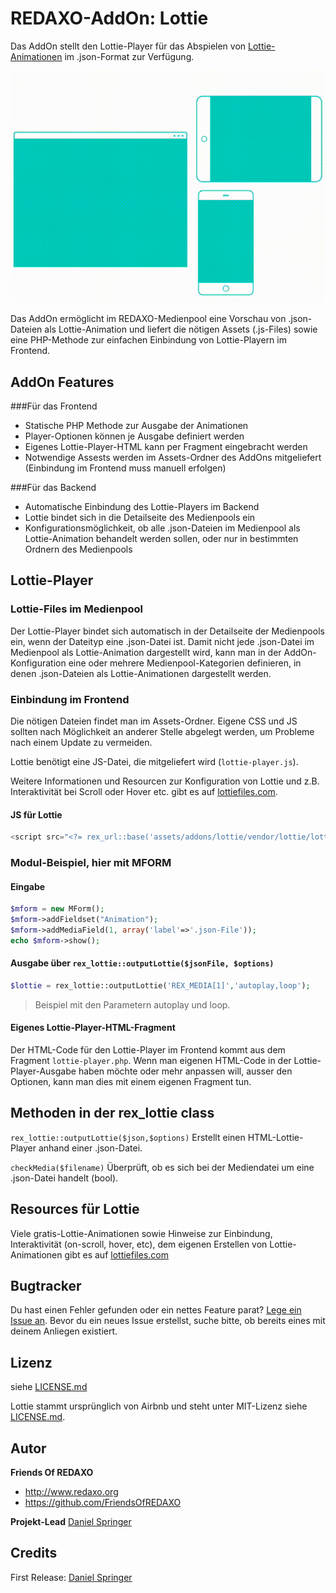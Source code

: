 
# REDAXO-AddOn: Lottie

Das AddOn stellt den Lottie-Player für das Abspielen von [Lottie-Animationen](https://lottiefiles.com/) im .json-Format zur Verfügung.

![Screenshot](https://raw.githubusercontent.com/FriendsOfREDAXO/lottie/assets/titel-animation.gif)

Das AddOn ermöglicht im REDAXO-Medienpool eine Vorschau von .json-Dateien als Lottie-Animation und liefert die nötigen Assets (.js-Files) sowie eine PHP-Methode zur einfachen Einbindung von Lottie-Playern im Frontend.

## AddOn Features
###Für das Frontend
- Statische PHP Methode zur Ausgabe der Animationen
- Player-Optionen können je Ausgabe definiert werden
- Eigenes Lottie-Player-HTML kann per Fragment eingebracht werden
- Notwendige Assests werden im Assets-Ordner des AddOns mitgeliefert (Einbindung im Frontend muss manuell erfolgen)

###Für das Backend
- Automatische Einbindung des Lottie-Players im Backend
- Lottie bindet sich in die Detailseite des Medienpools ein
- Konfigurationsmöglichkeit, ob alle .json-Dateien im Medienpool als Lottie-Animation behandelt werden sollen, oder nur in bestimmten Ordnern des Medienpools

## Lottie-Player

### Lottie-Files im Medienpool

Der Lottie-Player bindet sich automatisch in der Detailseite der Medienpools ein, wenn der Dateityp eine .json-Datei ist. Damit nicht jede .json-Datei im Medienpool als Lottie-Animation dargestellt wird, kann man in der AddOn-Konfiguration eine oder mehrere Medienpool-Kategorien definieren, in denen .json-Dateien als Lottie-Animationen dargestellt werden.

### Einbindung im Frontend

Die nötigen Dateien findet man im Assets-Ordner.
Eigene CSS und JS sollten nach Möglichkeit an anderer Stelle abgelegt werden, um Probleme nach einem Update zu vermeiden.

Lottie benötigt eine JS-Datei, die mitgeliefert wird (`lottie-player.js`).

Weitere Informationen und Resourcen zur Konfiguration von Lottie und z.B. Interaktivität bei Scroll oder Hover etc. gibt es auf [lottiefiles.com](https://lottiefiles.com).

#### JS für Lottie

```php
<script src="<?= rex_url::base('assets/addons/lottie/vendor/lottie/lottie-player.js') ?>"></script>
```

### Modul-Beispiel, hier mit MFORM

#### Eingabe

```php
$mform = new MForm();
$mform->addFieldset("Animation");
$mform->addMediaField(1, array('label'=>'.json-File'));
echo $mform->show();
```

#### Ausgabe über `rex_lottie::outputLottie($jsonFile, $options)`

```php
$lottie = rex_lottie::outputLottie('REX_MEDIA[1]','autoplay,loop');
```
> Beispiel mit den Parametern autoplay und loop.

#### Eigenes Lottie-Player-HTML-Fragment
Der HTML-Code für den Lottie-Player im Frontend kommt aus dem Fragment `lottie-player.php`. Wenn man eigenen HTML-Code in der Lottie-Player-Ausgabe haben möchte oder mehr anpassen will, ausser den Optionen, kann man dies mit einem eigenen Fragment tun.

## Methoden in der rex_lottie class

`rex_lottie::outputLottie($json,$options)`
Erstellt einen HTML-Lottie-Player anhand einer .json-Datei.

`checkMedia($filename)`
Überprüft, ob es sich bei der Mediendatei um eine .json-Datei handelt (bool).

## Resources für Lottie
Viele gratis-Lottie-Animationen sowie Hinweise zur Einbindung, Interaktivität (on-scroll, hover, etc), dem eigenen Erstellen von Lottie-Animationen gibt es auf [lottiefiles.com](https://lottiefiles.com)

## Bugtracker

Du hast einen Fehler gefunden oder ein nettes Feature parat? [Lege ein Issue an](https://github.com/FriendsOfREDAXO/lottie/issues). Bevor du ein neues Issue erstellst, suche bitte, ob bereits eines mit deinem Anliegen existiert.

## Lizenz

siehe [LICENSE.md](https://github.com/FriendsOfREDAXO/lottie/blob/master/LICENSE.md)

Lottie stammt ursprünglich von Airbnb und steht unter MIT-Lizenz siehe [LICENSE.md](https://github.com/airbnb/lottie/blob/master/LICENSE).


## Autor

**Friends Of REDAXO**

* http://www.redaxo.org
* https://github.com/FriendsOfREDAXO

**Projekt-Lead**
[Daniel Springer](https://github.com/danspringer)


## Credits

First Release: [Daniel Springer](https://github.com/danspringer)
